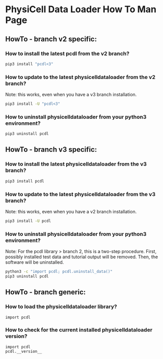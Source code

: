 # PhysiCell Data Loader How To Man Page


## HowTo - branch v2 specific:

### How to install the latest pcdl from the v2 branch?
```bash
pip3 install "pcdl<3"
```
### How to update to the latest physicelldataloader from the v2 branch?
Note: this works, even when you have a v3 branch installation.
```bash
pip3 install -U "pcdl<3"
```
### How to uninstall physicelldataloader from your python3 environment?
```bash
pip3 uninstall pcdl
```


## HowTo - branch v3 specific:

### How to install the latest physicelldataloader from the v3 branch?
```bash
pip3 install pcdl
```
### How to update to the latest physicelldataloader from the v3 branch?
Note: this works, even when you have a v2 branch installation.
```bash
pip3 install -U pcdl
```
### How to uninstall physicelldataloader from your python3 environment?
Note: For the pcdl library > branch 2, this is a two-step procedure.
First, possibly installed test data and tutorial output will be removed.
Then, the software will be uninstalled.
```bash
python3 -c "import pcdl; pcdl.uninstall_data()"
pip3 uninstall pcdl
```


## HowTo - branch generic:

### How to load the physicelldataloader library?
```python3
import pcdl
```
### How to check for the current installed physicelldataloader version?
```python3
import pcdl
pcdl.__version__
```
